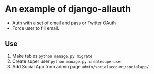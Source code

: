 # An example of django-allauth

* Auth with a set of email and pass or Twitter OAuth
* Force user to fill email.


## Use

1. Make tables `python manage.py migrate`
2. Create super user `python manage.py createsuperuser`
3. Add Social App from admin page `admin/socialaccount/socialapp/`
